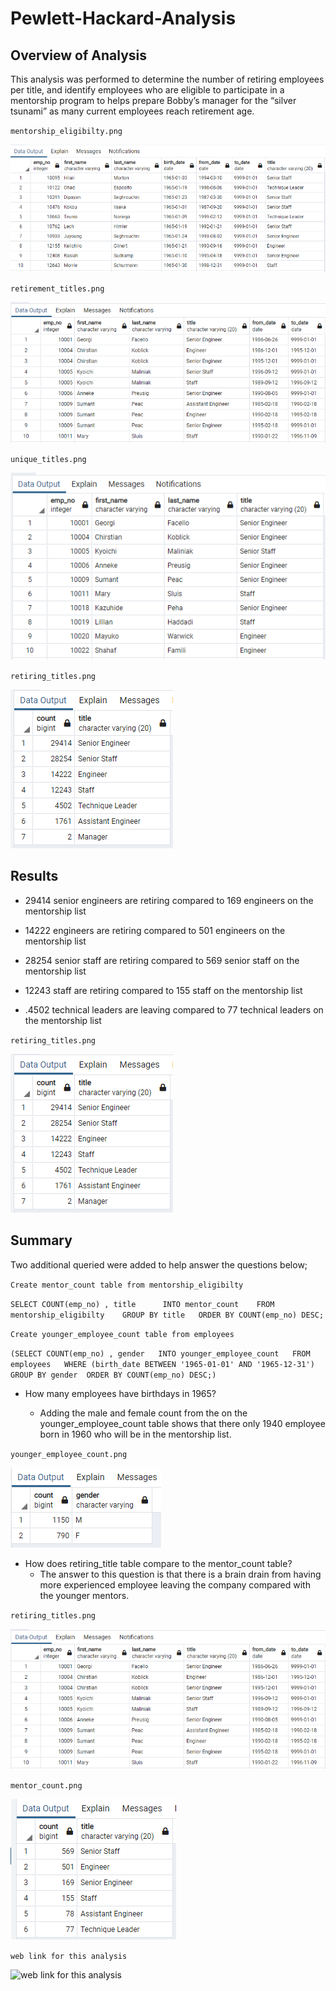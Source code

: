# Pewlett-Hackard-Analysis 
## Overview of Analysis
This analysis was performed to determine the number of retiring employees per title, and identify employees who are eligible to participate in a mentorship program to helps prepare Bobby’s manager for the “silver tsunami” as many current employees reach retirement age.  

`mentorship_eligibilty.png`

![mentorship_eligibilty.png](https://github.com/charleside2001/Pewlett-Hackard-Analysis/blob/main/Screenshots/mentorship_eligibilty.PNG)


`retirement_titles.png`

![retirement_titles.png](https://github.com/charleside2001/Pewlett-Hackard-Analysis/blob/main/Screenshots/retirement_titles.PNG)


`unique_titles.png`

![unique_titles.png](https://github.com/charleside2001/Pewlett-Hackard-Analysis/blob/main/Screenshots/unique_titles.PNG)

`retiring_titles.png`

![retiring_titles.png](https://github.com/charleside2001/Pewlett-Hackard-Analysis/blob/main/Screenshots/retiring_titles.PNG)

## Results
 * 29414 senior engineers are retiring compared to 169 engineers on the mentorship list 
  
 * 14222 engineers are retiring compared to 501 engineers on the mentorship list 
 
 * 28254  senior staff are retiring compared to 569 senior staff on the mentorship list 
 
 * 12243 staff are retiring compared to 155 staff on the mentorship list 
 
 * .4502   technical leaders are leaving compared to 77 technical leaders on the mentorship list 
 
 `retiring_titles.png` 
 
 ![retiring_titles.png](https://github.com/charleside2001/Pewlett-Hackard-Analysis/blob/main/Screenshots/retiring_titles.PNG)
 
 
 ## Summary
Two additional queried were added to help answer the questions below;  


`Create mentor_count table from mentorship_eligibilty`

`SELECT COUNT(emp_no) , title     
INTO mentor_count   
FROM mentorship_eligibilty   
GROUP BY title  
ORDER BY COUNT(emp_no) DESC;`

  `Create younger_employee_count table from employees`
 
`(SELECT COUNT(emp_no) , gender  
INTO younger_employee_count  
FROM employees  
WHERE (birth_date BETWEEN '1965-01-01' AND '1965-12-31')   
GROUP BY gender 
ORDER BY COUNT(emp_no) DESC;)`



* How many employees have birthdays in 1965?

    * Adding the male and female count from the on the younger_employee_count table shows that there only   1940 employee born in 1960 who will be in the mentorship list.   
    
`younger_employee_count.png` 
 
 ![younger_employee_count.png](https://github.com/charleside2001/Pewlett-Hackard-Analysis/blob/main/Screenshots/younger_employee_count.PNG)
 
 * How does retiring_title table compare to the mentor_count table?
    * The answer to this question is that there is a brain drain from having more experienced employee leaving the company compared with the younger mentors.

`retiring_titles.png` 
 
 ![retiring_titles.png](https://github.com/charleside2001/Pewlett-Hackard-Analysis/blob/main/Screenshots/retirement_titles.PNG)
 
 
 `mentor_count.png` 
 
 ![mentor_count.png](https://github.com/charleside2001/Pewlett-Hackard-Analysis/blob/main/Screenshots/mentor_count.PNG)



`web link for this analysis`

![`web link for this analysis`](https://github.com/charleside2001/Pewlett-Hackard-Analysis.git)

 